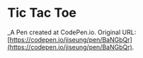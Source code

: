 # Tic Tac Toe
 _A Pen created at CodePen.io. Original URL: [https://codepen.io/jiseung/pen/BaNGbQr](https://codepen.io/jiseung/pen/BaNGbQr).

 